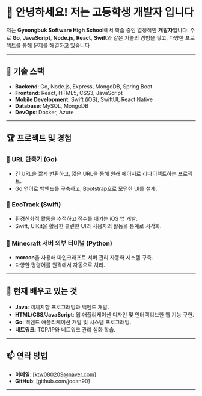 # 👋 안녕하세요! 저는  고등학생 개발자 입니다

저는 **Gyeongbuk Software High School**에서 학습 중인 열정적인 **개발자**입니다. 주로 **Go**, **JavaScript**, **Node.js**, **React**, **Swift**와 같은 기술의 경험을 쌓고, 다양한 프로젝트를 통해 문제를 해결하고 있습니다

---

## 🚀 기술 스택
- **Backend**: Go, Node.js, Express, MongoDB, Spring Boot
- **Frontend**: React, HTML5, CSS3, JavaScript
- **Mobile Development**: Swift (iOS), SwiftUI, React Native
- **Database**: MySQL, MongoDB
- **DevOps**: Docker, Azure

---

## 🏆 프로젝트 및 경험
### 📌 URL 단축기 (Go)
- 긴 URL을 짧게 변환하고, 짧은 URL을 통해 원래 페이지로 리다이렉트하는 프로젝트.
- Go 언어로 백엔드를 구축하고, Bootstrap으로 모던한 UI를 설계.

### 📌 EcoTrack (Swift)
- 환경친화적 활동을 추적하고 점수를 매기는 iOS 앱 개발.
- Swift, UIKit을 활용한 클린한 UI와 사용자의 활동을 통계로 시각화.

### 📌 Minecraft 서버 외부 터미널 (Python)
- **mcrcon**을 사용해 마인크래프트 서버 관리 자동화 시스템 구축.
- 다양한 명령어를 원격에서 자동으로 처리.

---

## 🌱 현재 배우고 있는 것
- **Java**: 객체지향 프로그래밍과 백엔드 개발.
- **HTML/CSS/JavaScript**: 웹 애플리케이션 디자인 및 인터랙티브한 웹 기능 구현.
- **Go**: 백엔드 애플리케이션 개발 및 시스템 프로그래밍.
- **네트워크**: TCP/IP와 네트워크 관리 심화 학습.
---

## 📫 연락 방법
- **이메일**: [ktw080209@naver.com]
- **GitHub**: [github.com/jodan90]

---
